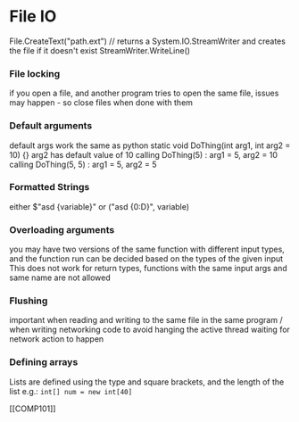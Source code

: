 # File IO
File.CreateText("path.ext") // returns a System.IO.StreamWriter and creates the file if it doesn't exist
StreamWriter.WriteLine()

### File locking
if you open a file, and another program tries to open the same file, issues may happen - so close files when done with them 

### Default arguments
default args work the same as python
static void DoThing(int arg1, int arg2 = 10) {}
arg2 has default value of 10 
calling DoThing(5) : arg1 = 5, arg2 = 10
calling DoThing(5, 5) : arg1 = 5, arg2 = 5

### Formatted Strings
either $"asd {variable}" or ("asd {0:D}", variable)

### Overloading arguments
you may have two versions of the same function with different input types, and the function run can be decided based on the types of the given input
This does not work for return types, functions with the same input args and same name are not allowed

### Flushing
important when reading and writing to the same file in the same program / when writing networking code to avoid hanging the active thread waiting for network action to happen

### Defining arrays
Lists are defined using the type and square brackets, and the length of the list e.g.:
`int[] num = new int[40]`

[[COMP101]]